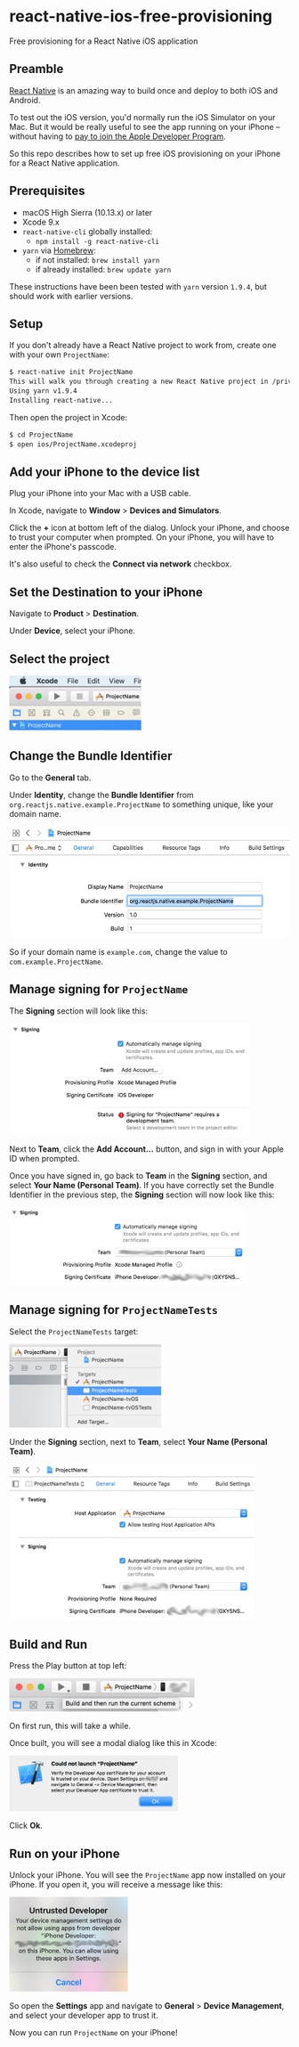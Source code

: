 # react-native-ios-free-provisioning

Free provisioning for a React Native iOS application

## Preamble

[React Native](https://facebook.github.io/react-native/) is an amazing way to build once and deploy to both iOS and Android.

To test out the iOS version, you'd normally run the iOS Simulator on your Mac. But it would be really useful to see the app running on your iPhone &ndash; without having to [pay to join the Apple Developer Program](https://developer.apple.com/programs/how-it-works/).

So this repo describes how to set up free iOS provisioning on your iPhone for a React Native application.

## Prerequisites

- macOS High Sierra (10.13.x) or later
- Xcode 9.x
- `react-native-cli` globally installed:
    - `npm install -g react-native-cli`
- `yarn` via [Homebrew](https://brew.sh/):
    - if not installed: `brew install yarn`
    - if already installed: `brew update yarn`

These instructions have been been tested with `yarn` version `1.9.4`, but should work with earlier versions.

## Setup

If you don't already have a React Native project to work from, create one with your own `ProjectName`:

```sh
$ react-native init ProjectName
This will walk you through creating a new React Native project in /private/tmp/ProjectName
Using yarn v1.9.4
Installing react-native...
```

Then open the project in Xcode:

```sh
$ cd ProjectName
$ open ios/ProjectName.xcodeproj
```

## Add your iPhone to the device list

Plug your iPhone into your Mac with a USB cable.

In Xcode, navigate to **Window** > **Devices and Simulators**.

Click the **+** icon at bottom left of the dialog. Unlock your iPhone, and choose to trust your computer when prompted. On your iPhone, you will have to enter the iPhone's passcode.

It's also useful to check the **Connect via network** checkbox.

## Set the Destination to your iPhone

Navigate to **Product** > **Destination**.

Under **Device**, select your iPhone.

## Select the project

<img src="./ProjectName.png" height="100">

## Change the Bundle Identifier

Go to the **General** tab.

Under **Identity**, change the **Bundle Identifier** from `org.reactjs.native.example.ProjectName` to something unique, like your domain name.

<img src="./Identity.png" height="200">

So if your domain name is `example.com`, change the value to `com.example.ProjectName`.

## Manage signing for `ProjectName`

The **Signing** section will look like this:

<img src="./Signing-unsigned.png" height="200">

Next to **Team**, click the **Add Account...** button, and sign in with your Apple ID when prompted.

Once you have signed in, go back to **Team** in the **Signing** section, and select **Your Name (Personal Team)**. If you have correctly set the Bundle Identifier in the previous step, the **Signing** section will now look like this:

<img src="./Signing-signed.png" height="140">

## Manage signing for `ProjectNameTests`

Select the `ProjectNameTests` target:

<img src="ProjectNameTests.png" height="150">

Under the **Signing** section, next to **Team**, select **Your Name (Personal Team)**.

<img src="./ProjectNameTests-signed.png" height="280">

## Build and Run

Press the Play button at top left:

<img src="./Build-and-run.png" height="60">

On first run, this will take a while.

Once built, you will see a modal dialog like this in Xcode:

<img src="./Could-not-launch-ProjectName.png" height="100">

Click **Ok**.

## Run on your iPhone

Unlock your iPhone. You will see the `ProjectName` app now installed on your iPhone. If you open it, you will receive a message like this:

<img src="./Untrusted-Developer.png" height="170">

So open the **Settings** app and navigate to **General** > **Device Management**, and select your developer app to trust it.

Now you can run `ProjectName` on your iPhone!

